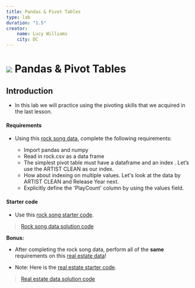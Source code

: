 ```yaml
---
title: Pandas & Pivot Tables
type: lab
duration: "1.5"
creator:
    name: Lucy Williams
    city: DC
---
```


# ![](https://ga-dash.s3.amazonaws.com/production/assets/logo-9f88ae6c9c3871690e33280fcf557f33.png) Pandas & Pivot Tables

## Introduction

- In this lab we will practice using the pivoting skills that we acquired in the last lesson.

#### Requirements

- Using this [rock song data](./assets/datasets/rock.csv), complete the following requirements:

    - Import pandas and numpy
    - Read in rock.csv as a data frame
    - The simplest pivot table must have a dataframe and an index . Let’s use the ARTIST CLEAN as our index.
    - How about indexing on multiple values. Let's look at the data by ARTIST CLEAN and Release Year next.
    - Explicitly define the 'PlayCount' column by using the values field.

#### Starter code
- Use this [rock song starter code](./code/starter-code/w2-3.2-rock-starter.ipynb).

> [Rock song data solution code](./code/solution-code/w2-3.2-rock-solution.ipynb)

**Bonus:**
- After completing the rock song data, perform  all of the **same** requirements on this [real estate data](./assets/datasets/Sacramentorealestatetransactions.csv)!

- Note: Here is the [real estate starter code](./code/starter-code/w2-3.2-realestate-starter.ipynb).

> [Real estate data solution code](./code/solution-code/w2-3.2-realestate-solution.ipynb)
